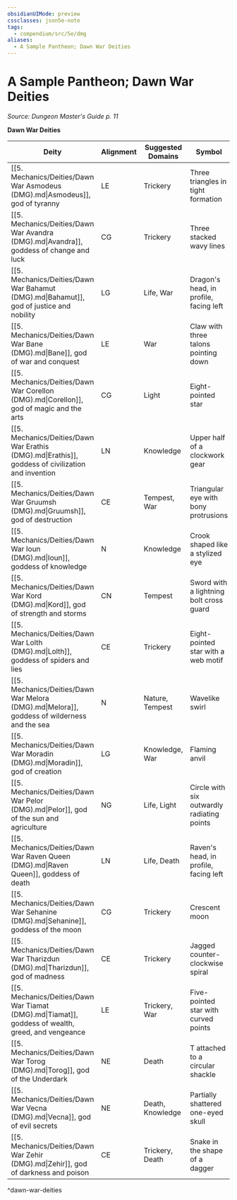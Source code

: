 ```yaml
---
obsidianUIMode: preview
cssclasses: json5e-note
tags:
  - compendium/src/5e/dmg
aliases:
  - A Sample Pantheon; Dawn War Deities
---
```

# A Sample Pantheon; Dawn War Deities
*Source: Dungeon Master's Guide p. 11* 

**Dawn War Deities**

| Deity | Alignment | Suggested Domains | Symbol |
|-------|-----------|-------------------|--------|
| [[5. Mechanics/Deities/Dawn War Asmodeus (DMG).md\|Asmodeus]], god of tyranny | LE | Trickery | Three triangles in tight formation |
| [[5. Mechanics/Deities/Dawn War Avandra (DMG).md\|Avandra]], goddess of change and luck | CG | Trickery | Three stacked wavy lines |
| [[5. Mechanics/Deities/Dawn War Bahamut (DMG).md\|Bahamut]], god of justice and nobility | LG | Life, War | Dragon's head, in profile, facing left |
| [[5. Mechanics/Deities/Dawn War Bane (DMG).md\|Bane]], god of war and conquest | LE | War | Claw with three talons pointing down |
| [[5. Mechanics/Deities/Dawn War Corellon (DMG).md\|Corellon]], god of magic and the arts | CG | Light | Eight-pointed star |
| [[5. Mechanics/Deities/Dawn War Erathis (DMG).md\|Erathis]], goddess of civilization and invention | LN | Knowledge | Upper half of a clockwork gear |
| [[5. Mechanics/Deities/Dawn War Gruumsh (DMG).md\|Gruumsh]], god of destruction | CE | Tempest, War | Triangular eye with bony protrusions |
| [[5. Mechanics/Deities/Dawn War Ioun (DMG).md\|Ioun]], goddess of knowledge | N | Knowledge | Crook shaped like a stylized eye |
| [[5. Mechanics/Deities/Dawn War Kord (DMG).md\|Kord]], god of strength and storms | CN | Tempest | Sword with a lightning bolt cross guard |
| [[5. Mechanics/Deities/Dawn War Lolth (DMG).md\|Lolth]], goddess of spiders and lies | CE | Trickery | Eight-pointed star with a web motif |
| [[5. Mechanics/Deities/Dawn War Melora (DMG).md\|Melora]], goddess of wilderness and the sea | N | Nature, Tempest | Wavelike swirl |
| [[5. Mechanics/Deities/Dawn War Moradin (DMG).md\|Moradin]], god of creation | LG | Knowledge, War | Flaming anvil |
| [[5. Mechanics/Deities/Dawn War Pelor (DMG).md\|Pelor]], god of the sun and agriculture | NG | Life, Light | Circle with six outwardly radiating points |
| [[5. Mechanics/Deities/Dawn War Raven Queen (DMG).md\|Raven Queen]], goddess of death | LN | Life, Death | Raven's head, in profile, facing left |
| [[5. Mechanics/Deities/Dawn War Sehanine (DMG).md\|Sehanine]], goddess of the moon | CG | Trickery | Crescent moon |
| [[5. Mechanics/Deities/Dawn War Tharizdun (DMG).md\|Tharizdun]], god of madness | CE | Trickery | Jagged counter-clockwise spiral |
| [[5. Mechanics/Deities/Dawn War Tiamat (DMG).md\|Tiamat]], goddess of wealth, greed, and vengeance | LE | Trickery, War | Five-pointed star with curved points |
| [[5. Mechanics/Deities/Dawn War Torog (DMG).md\|Torog]], god of the Underdark | NE | Death | T attached to a circular shackle |
| [[5. Mechanics/Deities/Dawn War Vecna (DMG).md\|Vecna]], god of evil secrets | NE | Death, Knowledge | Partially shattered one-eyed skull |
| [[5. Mechanics/Deities/Dawn War Zehir (DMG).md\|Zehir]], god of darkness and poison | CE | Trickery, Death | Snake in the shape of a dagger |
^dawn-war-deities
